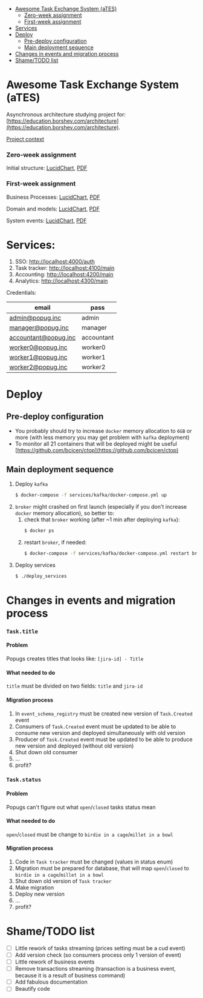 - [Awesome Task Exchange System (aTES)](#awesome-task-exchange-system-ates)
  - [Zero-week assignment](#zero-week-assignment)
  - [First-week assignment](#first-week-assignment)
- [Services](#services)
- [Deploy](#deploy)
  - [Pre-deploy configuration](#pre-deploy-configuration)
  - [Main deployment sequence](#main-deployment-sequence)
- [Changes in events and migration process](#changes-in-events-and-migration-process)
- [Shame/TODO list](#shametodo-list)


# Awesome Task Exchange System (aTES)
Asynchronous architecture studying project for: [https://education.borshev.com/architecture](https://education.borshev.com/architecture). 

[Project context](project_context.md)

### Zero-week assignment

Initial structure: 
[LucidChart](https://lucid.app/documents/view/b3919363-cf69-470f-bb46-f2229c9ccd6f), 
[PDF](https://lucid.app/publicSegments/view/421a9716-0348-4857-9402-c1bf85752616)

### First-week assignment

Business Processes:
[LucidChart](https://lucid.app/documents/view/4102b273-196c-4bd6-9fc7-8c9a7124cdfc),
[PDF](https://lucid.app/publicSegments/view/e4db93e3-bd29-4d11-b0d2-8f7b89c74560)

Domain and models:
[LucidChart](https://lucid.app/documents/view/610aaa29-c45a-4859-a3e0-b9c70ededb16),
[PDF](https://lucid.app/publicSegments/view/0e03c16c-2b54-4f75-b75c-92a5b53703e0)

System events: 
[LucidChart](https://lucid.app/lucidchart/ccc953ce-c152-4de4-9aad-cd5012c8bff0/view),
[PDF](https://lucid.app/publicSegments/view/1a54150b-468a-432e-985c-b39e8a51cb11)


# Services:
1. SSO: [http://localhost:4000/auth](http://localhost:4000/auth)
2. Task tracker: [http://localhost:4100/main](http://localhost:4100/main)
3. Accounting: [http://localhost:4200/main](http://localhost:4200/main)
4. Analytics: [http://localhost:4300/main](http://localhost:4300/main)

Credentials:

| email                 | pass        |
| --------------------- | ----------- |
| admin@popug.inc       | admin       |
| manager@popug.inc     | manager     |
| accountant@popug.inc  | accountant  |
| worker0@popug.inc     | worker0     |
| worker1@popug.inc     | worker1     |
| worker2@popug.inc     | worker2     |


# Deploy

## Pre-deploy configuration

- You probably should try to increase `docker` memory allocation to `6GB` or more
  (with less memory you may get problem with `kafka` deployment)
- To monitor all 21 containers that will be deployed might be useful 
[https://github.com/bcicen/ctop](https://github.com/bcicen/ctop) 

## Main deployment sequence

1. Deploy `kafka`
   ```bash
   $ docker-compose -f services/kafka/docker-compose.yml up
   ```
2. `broker` might crashed on first launch (especially if you don't 
increase `docker` memory allocation), so better to:
   1. check that `broker` working (after ~1 min after deploying `kafka`):
      ```bash
      $ docker ps
      ```
   2. restart `broker`, if needed:
      ```bash
      $ docker-compose -f services/kafka/docker-compose.yml restart broker
      ```
4. Deploy services
   ```bash
   $ ./deploy_services
   ```
   

# Changes in events and migration process

### `Task.title`

#### Problem

Popugs creates titles that looks like: `[jira-id] - Title`

#### What needed to do

`title` must be divided on two fields: `title` and `jira-id`

#### Migration process

1. In `event_schema_registry` must be created new version 
of `Task.Created` event
2. Consumers of `Task.Created` event must be updated to be able to 
consume new version and deployed simultaneously with old version
3. Producer of `Task.Created` event must be updated to be able to 
produce new version and deployed (without old version)
4. Shut down old consumer
5. ...
6. profit?


### `Task.status`

#### Problem

Popugs can't figure out what `open`/`closed` tasks status mean

#### What needed to do

`open`/`closed` must be change to `birdie in a cage`/`millet in a bowl`

#### Migration process

1. Code in `Task tracker` must be changed (values in status enum)
2. Migration must be prepared for database, that will map `open`/`closed` to `birdie in a cage`/`millet in a bowl`
3. Shut down old version of `Task tracker`
4. Make migration
5. Deploy new version
6. ...
7. profit?


# Shame/TODO list

- [ ] Little rework of tasks streaming (prices setting must be a cud event)
- [ ] Add version check (so consumers process only 1 version of event)
- [ ] Little rework of business events
- [ ] Remove transactions streaming (transaction is a business event, 
because it is a result of business command)
- [ ] Add fabulous documentation
- [ ] Beautify code